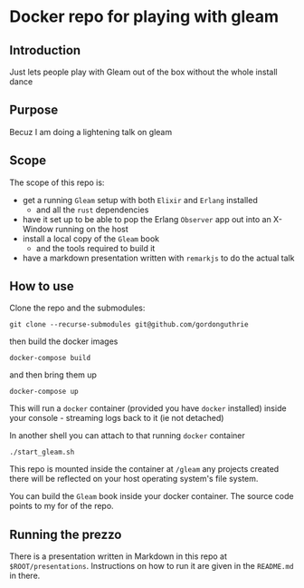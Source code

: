 # Docker repo for playing with gleam

## Introduction

Just lets people play with Gleam out of the box without the whole install dance

## Purpose

Becuz I am doing a lightening talk on gleam

## Scope

The scope of this repo is:

* get a running `Gleam` setup with both `Elixir` and `Erlang` installed
  * and all the `rust` dependencies
* have it set up to be able to pop the Erlang `Observer` app out into an X-Window running on the host
* install a local copy of the `Gleam` book
  * and the tools required to build it
* have a markdown presentation written with `remarkjs`
 to do the actual talk

## How to use

Clone the repo and the submodules:

`git clone --recurse-submodules git@github.com/gordonguthrie`

then build the docker images

`docker-compose build`

and then bring them up

`docker-compose up`

This will run a `docker` container (provided you have `docker` installed) inside your console - streaming logs back to it (ie not detached)

In another shell you can attach to that running `docker` container

`./start_gleam.sh`

This repo is mounted inside the container at `/gleam` any projects created there will be reflected on your host operating system's file system.

You can build the `Gleam` book inside your docker container. The source code points to my for of the repo.

## Running the prezzo

There is a presentation written in Markdown in this repo at `$ROOT/presentations`. Instructions on how to run it are given in the `README.md` in there.
